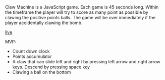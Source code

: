 Claw Machine is a JavaScript game.  Each game is 45 seconds long. Within the timeframe the player will try to score as many point as possible by clawing the positive points balls. The game will be over immediately if the player accidentally clawing the bomb.

[live](https://christinema.us/The-Claw-Machine/)

MVP:
* Count down clock
* Points accumulator
* A claw that can slide left and right by pressing left arrow and right arrow keys. Descend by pressing space key
* Clawing a ball on the bottom
